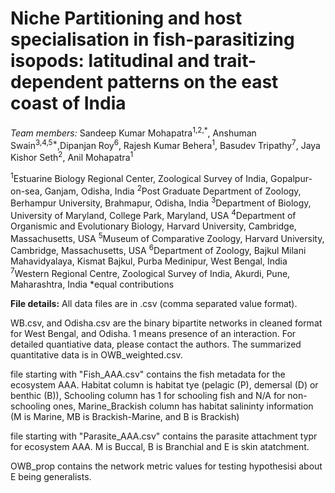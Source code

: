 # Niche Partitioning and host specialisation in fish-parasitizing isopods: latitudinal and trait-dependent patterns on the east coast of India #

*Team members:* Sandeep Kumar Mohapatra<sup>1,2,\*</sup>, Anshuman Swain<sup>3,4,5\*</sup>,Dipanjan Roy<sup>6</sup>, Rajesh Kumar Behera<sup>1</sup>, Basudev Tripathy<sup>7</sup>, Jaya Kishor Seth<sup>2</sup>,  Anil Mohapatra<sup>1</sup>

<sup>1</sup>Estuarine Biology Regional Center, Zoological Survey of India, Gopalpur-on-sea, Ganjam, Odisha, India
<sup>2</sup>Post Graduate Department of Zoology, Berhampur University, Brahmapur, Odisha, India
<sup>3</sup>Department of Biology, University of Maryland, College Park, Maryland, USA
<sup>4</sup>Department of Organismic and Evolutionary Biology, Harvard University, Cambridge, Massachusetts, USA
<sup>5</sup>Museum of Comparative Zoology, Harvard University, Cambridge, Massachusetts, USA
<sup>6</sup>Department of Zoology, Bajkul Milani Mahavidyalaya, Kismat Bajkul, Purba Medinipur, West Bengal, India
<sup>7</sup>Western Regional Centre, Zoological Survey of India, Akurdi, Pune, Maharashtra, India
*equal contributions


**File details:**
All data files are in .csv (comma separated value format).

WB.csv, and Odisha.csv are the binary bipartite networks in cleaned format for West Bengal, and Odisha. 1 means presence of an interaction. For detailed quantiative data, please contact the authors. The summarized quantitative data is in OWB_weighted.csv.

file starting with "Fish_AAA.csv" contains the fish metadata for the ecosystem AAA. Habitat column is habitat tye (pelagic (P), demersal (D) or benthic (B)), Schooling column has 1 for schooling fish and N/A for non-schooling ones, Marine_Brackish column has habitat salininty information (M is Marine, MB is Brackish-Marine, and B is Brackish)

file starting with "Parasite_AAA.csv" contains the parasite attachment typr for ecosystem AAA. M is Buccal, B is Branchial and E is skin atatchment.

OWB_prop contains the network metric values for testing hypothesisi about E being generalists.
